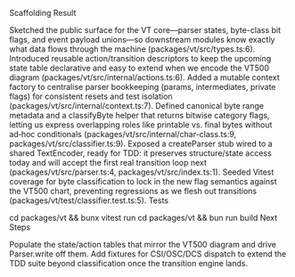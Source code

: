 Scaffolding Result

Sketched the public surface for the VT core—parser states, byte-class bit flags, and event payload unions—so downstream modules know exactly what data flows through the machine (packages/vt/src/types.ts:6).
Introduced reusable action/transition descriptors to keep the upcoming state table declarative and easy to extend when we encode the VT500 diagram (packages/vt/src/internal/actions.ts:6).
Added a mutable context factory to centralise parser bookkeeping (params, intermediates, private flags) for consistent resets and test isolation (packages/vt/src/internal/context.ts:7).
Defined canonical byte range metadata and a classifyByte helper that returns bitwise category flags, letting us express overlapping roles like printable vs. final bytes without ad‑hoc conditionals (packages/vt/src/internal/char-class.ts:9, packages/vt/src/classifier.ts:9).
Exposed a createParser stub wired to a shared TextEncoder, ready for TDD: it preserves structure/state access today and will accept the first real transition loop next (packages/vt/src/parser.ts:4, packages/vt/src/index.ts:1).
Seeded Vitest coverage for byte classification to lock in the new flag semantics against the VT500 chart, preventing regressions as we flesh out transitions (packages/vt/test/classifier.test.ts:5).
Tests

cd packages/vt && bunx vitest run
cd packages/vt && bun run build
Next Steps

Populate the state/action tables that mirror the VT500 diagram and drive Parser.write off them.
Add fixtures for CSI/OSC/DCS dispatch to extend the TDD suite beyond classification once the transition engine lands.